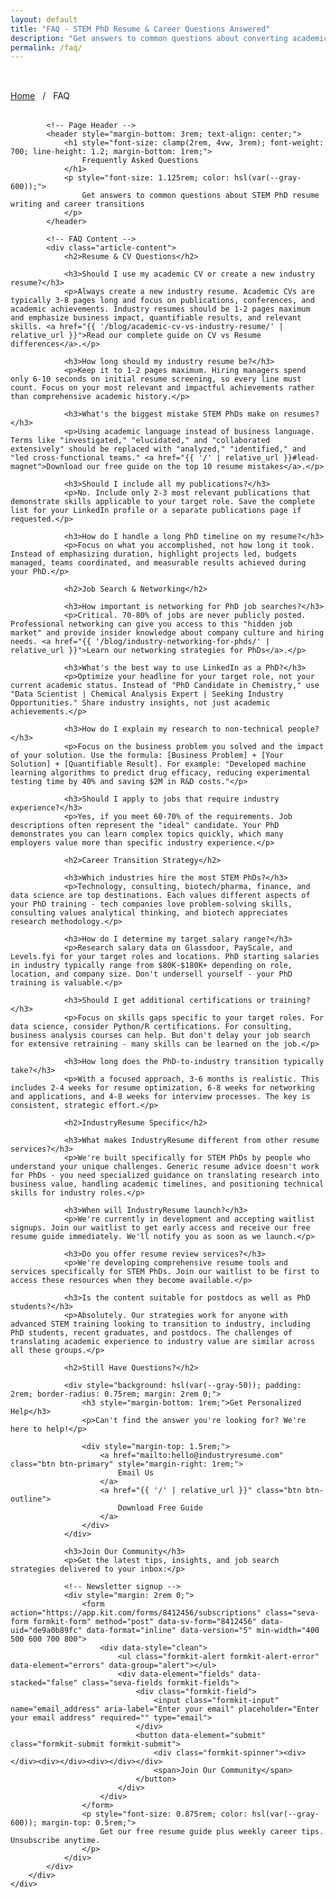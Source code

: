 ```yaml
---
layout: default
title: "FAQ - STEM PhD Resume & Career Questions Answered"
description: "Get answers to common questions about converting academic CVs to industry resumes, PhD job searches, and career transitions from academia to industry."
permalink: /faq/
---
```


<section class="section" style="padding-top: 2rem;">
    <div class="container">
        <div style="max-width: 48rem; margin: 0 auto;">
            <!-- Breadcrumb -->
            <nav style="margin-bottom: 2rem;">
                <a href="{{ '/' | relative_url }}" class="btn-link" style="font-size: 0.875rem;">Home</a>
                <span style="color: hsl(var(--gray-300)); margin: 0 0.5rem;">/</span>
                <span style="color: hsl(var(--gray-600)); font-size: 0.875rem;">FAQ</span>
            </nav>

            <!-- Page Header -->
            <header style="margin-bottom: 3rem; text-align: center;">
                <h1 style="font-size: clamp(2rem, 4vw, 3rem); font-weight: 700; line-height: 1.2; margin-bottom: 1rem;">
                    Frequently Asked Questions
                </h1>
                <p style="font-size: 1.125rem; color: hsl(var(--gray-600));">
                    Get answers to common questions about STEM PhD resume writing and career transitions
                </p>
            </header>

            <!-- FAQ Content -->
            <div class="article-content">
                <h2>Resume & CV Questions</h2>

                <h3>Should I use my academic CV or create a new industry resume?</h3>
                <p>Always create a new industry resume. Academic CVs are typically 3-8 pages long and focus on publications, conferences, and academic achievements. Industry resumes should be 1-2 pages maximum and emphasize business impact, quantifiable results, and relevant skills. <a href="{{ '/blog/academic-cv-vs-industry-resume/' | relative_url }}">Read our complete guide on CV vs Resume differences</a>.</p>

                <h3>How long should my industry resume be?</h3>
                <p>Keep it to 1-2 pages maximum. Hiring managers spend only 6-10 seconds on initial resume screening, so every line must count. Focus on your most relevant and impactful achievements rather than comprehensive academic history.</p>

                <h3>What's the biggest mistake STEM PhDs make on resumes?</h3>
                <p>Using academic language instead of business language. Terms like "investigated," "elucidated," and "collaborated extensively" should be replaced with "analyzed," "identified," and "led cross-functional teams." <a href="{{ '/' | relative_url }}#lead-magnet">Download our free guide on the top 10 resume mistakes</a>.</p>

                <h3>Should I include all my publications?</h3>
                <p>No. Include only 2-3 most relevant publications that demonstrate skills applicable to your target role. Save the complete list for your LinkedIn profile or a separate publications page if requested.</p>

                <h3>How do I handle a long PhD timeline on my resume?</h3>
                <p>Focus on what you accomplished, not how long it took. Instead of emphasizing duration, highlight projects led, budgets managed, teams coordinated, and measurable results achieved during your PhD.</p>

                <h2>Job Search & Networking</h2>

                <h3>How important is networking for PhD job searches?</h3>
                <p>Critical. 70-80% of jobs are never publicly posted. Professional networking can give you access to this "hidden job market" and provide insider knowledge about company culture and hiring needs. <a href="{{ '/blog/industry-networking-for-phds/' | relative_url }}">Learn our networking strategies for PhDs</a>.</p>

                <h3>What's the best way to use LinkedIn as a PhD?</h3>
                <p>Optimize your headline for your target role, not your current academic status. Instead of "PhD Candidate in Chemistry," use "Data Scientist | Chemical Analysis Expert | Seeking Industry Opportunities." Share industry insights, not just academic achievements.</p>

                <h3>How do I explain my research to non-technical people?</h3>
                <p>Focus on the business problem you solved and the impact of your solution. Use the formula: [Business Problem] + [Your Solution] + [Quantifiable Result]. For example: "Developed machine learning algorithms to predict drug efficacy, reducing experimental testing time by 40% and saving $2M in R&D costs."</p>

                <h3>Should I apply to jobs that require industry experience?</h3>
                <p>Yes, if you meet 60-70% of the requirements. Job descriptions often represent the "ideal" candidate. Your PhD demonstrates you can learn complex topics quickly, which many employers value more than specific industry experience.</p>

                <h2>Career Transition Strategy</h2>

                <h3>Which industries hire the most STEM PhDs?</h3>
                <p>Technology, consulting, biotech/pharma, finance, and data science are top destinations. Each values different aspects of your PhD training - tech companies love problem-solving skills, consulting values analytical thinking, and biotech appreciates research methodology.</p>

                <h3>How do I determine my target salary range?</h3>
                <p>Research salary data on Glassdoor, PayScale, and Levels.fyi for your target roles and locations. PhD starting salaries in industry typically range from $80K-$180K+ depending on role, location, and company size. Don't undersell yourself - your PhD training is valuable.</p>

                <h3>Should I get additional certifications or training?</h3>
                <p>Focus on skills gaps specific to your target roles. For data science, consider Python/R certifications. For consulting, business analysis courses can help. But don't delay your job search for extensive retraining - many skills can be learned on the job.</p>

                <h3>How long does the PhD-to-industry transition typically take?</h3>
                <p>With a focused approach, 3-6 months is realistic. This includes 2-4 weeks for resume optimization, 6-8 weeks for networking and applications, and 4-8 weeks for interview processes. The key is consistent, strategic effort.</p>

                <h2>IndustryResume Specific</h2>

                <h3>What makes IndustryResume different from other resume services?</h3>
                <p>We're built specifically for STEM PhDs by people who understand your unique challenges. Generic resume advice doesn't work for PhDs - you need specialized guidance on translating research into business value, handling academic timelines, and positioning technical skills for industry roles.</p>

                <h3>When will IndustryResume launch?</h3>
                <p>We're currently in development and accepting waitlist signups. Join our waitlist to get early access and receive our free resume guide immediately. We'll notify you as soon as we launch.</p>

                <h3>Do you offer resume review services?</h3>
                <p>We're developing comprehensive resume tools and services specifically for STEM PhDs. Join our waitlist to be first to access these resources when they become available.</p>

                <h3>Is the content suitable for postdocs as well as PhD students?</h3>
                <p>Absolutely. Our strategies work for anyone with advanced STEM training looking to transition to industry, including PhD students, recent graduates, and postdocs. The challenges of translating academic experience to industry value are similar across all these groups.</p>

                <h2>Still Have Questions?</h2>

                <div style="background: hsl(var(--gray-50)); padding: 2rem; border-radius: 0.75rem; margin: 2rem 0;">
                    <h3 style="margin-bottom: 1rem;">Get Personalized Help</h3>
                    <p>Can't find the answer you're looking for? We're here to help!</p>
                    
                    <div style="margin-top: 1.5rem;">
                        <a href="mailto:hello@industryresume.com" class="btn btn-primary" style="margin-right: 1rem;">
                            Email Us
                        </a>
                        <a href="{{ '/' | relative_url }}" class="btn btn-outline">
                            Download Free Guide
                        </a>
                    </div>
                </div>

                <h3>Join Our Community</h3>
                <p>Get the latest tips, insights, and job search strategies delivered to your inbox:</p>
                
                <!-- Newsletter signup -->
                <div style="margin: 2rem 0;">
                    <form action="https://app.kit.com/forms/8412456/subscriptions" class="seva-form formkit-form" method="post" data-sv-form="8412456" data-uid="de9a0b89fc" data-format="inline" data-version="5" min-width="400 500 600 700 800">
                        <div data-style="clean">
                            <ul class="formkit-alert formkit-alert-error" data-element="errors" data-group="alert"></ul>
                            <div data-element="fields" data-stacked="false" class="seva-fields formkit-fields">
                                <div class="formkit-field">
                                    <input class="formkit-input" name="email_address" aria-label="Enter your email" placeholder="Enter your email address" required="" type="email">
                                </div>
                                <button data-element="submit" class="formkit-submit formkit-submit">
                                    <div class="formkit-spinner"><div></div><div></div><div></div></div>
                                    <span>Join Our Community</span>
                                </button>
                            </div>
                        </div>
                    </form>
                    <p style="font-size: 0.875rem; color: hsl(var(--gray-600)); margin-top: 0.5rem;">
                        Get our free resume guide plus weekly career tips. Unsubscribe anytime.
                    </p>
                </div>
            </div>
        </div>
    </div>
</section>
